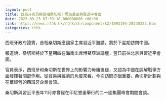 ```yaml
---
layout: post
title: 西班牙官員稱首相桑切斯下周訪華並與習近平會面
date: 2023-03-23 07:39:18.000000000 +08:00
link: https://news.rthk.hk/rthk/ch/component/k2/1693194-20230323.htm
categories: rthk
---
```


西班牙政府證實，首相桑切斯應國家主席習近平邀請，將於下星期訪問中國。

報道說，桑切斯將於下星期四在海南出席博鰲亞洲論壇，翌日前往北京與習近平會面。

官員表示，西班牙和桑切斯在世界上的影響力毋庸置疑，又認為中國在調解戰爭方面發揮著關鍵作用。從貿易與經濟的角度來看，今次訪問亦很重要，桑切斯計劃與在華經營的西班牙企業會晤。

桑切斯與習近平去年11月亦曾經在印尼峇里舉行的二十國集團峰會期間會談。
